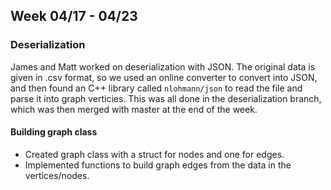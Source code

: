## Week 04/17 - 04/23
### Deserialization
James and Matt worked on deserialization with JSON. The original data is given in .csv format, so we used an online converter to convert into JSON, and then found an C++ library called `nlohmann/json` to read the file and parse it into graph verticies. This was all done in the deserialization branch, which was then merged with master at the end of the week.

#### Building graph class
* Created graph class with a struct for nodes and one for edges.
* Implemented functions to build graph edges from the data in the vertices/nodes.
